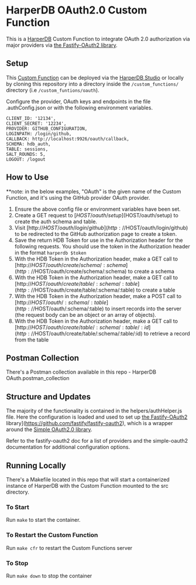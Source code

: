 # HarperDB OAuth2.0 Custom Function

This is a [HarperDB](https://harperdb.io/) Custom Function to integrate OAuth 2.0 authorization via major providers via [the Fastify-OAuth2 library](https://github.com/fastify/fastify-oauth2).

## Setup

This [Custom Function](https://harperdb.io/docs/custom-functions/) can be deployed via the [HarperDB Studio](https://studio.harperdb.io/) or locally by cloning this repository into a directory inside the `/custom_functions/` directory (i.e `/custom_funtions/oauth`).

Configure the provider, OAuth keys and endpoints in the file .authConfig.json or with the following environment variables.

```
CLIENT_ID: '12134',
CLIENT_SECRET: '12234',
PROVIDER: GITHUB_CONFIGURATION,
LOGINPATH: /login/github,
CALLBACK: http://localhost:9926/oauth/callback,
SCHEMA: hdb_auth,
TABLE: sessions,
SALT_ROUNDS: 5,
LOGOUT: /logout
```

## How to Use
**note: in the below examples, "OAuth" is the given name of the Custom Function, and it's using the GitHub provider OAuth provider.

1. Ensure the above config file or environment variables have been set.
2. Create a GET request to [$HOST/oauth/setup]($HOST/oauth/setup) to create the auth schema and table.
3. Visit [http://$HOST/oauth/login/github](http://$HOST/oauth/login/github) to be redirected to the GitHub authorization page to create a token.
4. Save the return HDB Token for use in the Authorization header for the following requests. You should use the token in the Authorization header in the format `harperdb $token`
5. With the HDB Token in the Authorization header, make a GET call to [http://$HOST/oauth/create/schema/:schema](http://$HOST/oauth/create/schema/:schema) to create a schema
6. With the HDB Token in the Authorization header, make a GET call to [http://$HOST/oauth/create/table/:schema/:table](http://$HOST/oauth/create/table/:schema/:table) to create a table
7. With the HDB Token in the Authorization header, make a POST call to [http://$HOST/oauth/:schema/:table](http://$HOST/oauth/:schema/:table) to insert records into the server (the request body can be an object or an array of objects).
8. With the HDB Token in the Authorization header, make a GET call to [http://$HOST/oauth/create/table/:schema/:table/:id](http://$HOST/oauth/create/table/:schema/:table/:id) to retrieve a record from the table

## Postman Collection
There's a Postman collection available in this repo - HarperDB OAuth.postman_collection

## Structure and Updates
The majority of the functionality is contained in the helpers/authHelper.js file. Here the configuration is loaded and used to set up [the Fastify-OAuth2](https://github.com/fastify/fastify-oauth2) library](https://github.com/fastify/fastify-oauth2), which is a wrapper around the [Simple OAuth2.0 library](https://github.com/lelylan/simple-oauth2).

Refer to the fastify-oauth2 doc for a list of providers and the simple-oauth2 documentation for additional configuration options.

## Running Locally
There's a Makefile located in this repo that will start a containerized instance of HarperDB with the Custom Function mounted to the src directory.

### To Start
Run `make` to start the container.

### To Restart the Custom Function
Run `make cfr` to restart the Custom Functions server

### To Stop
Run `make down` to stop the container
